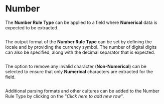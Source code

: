 # Number

The **Number Rule Type** can be applied to a field where **Numerical** data is expected to be extracted.

<figure><img src="../../.gitbook/assets/image (250).png" alt=""><figcaption></figcaption></figure>

The output format of the **Number Rule Type** can be set by defining the locale and by providing the currency symbol. The number of digital digits can also be specified, along with the decimal separator that is expected.

<figure><img src="../../.gitbook/assets/image (160).png" alt=""><figcaption></figcaption></figure>

The option to remove any invalid character (**Non-Numerical**) can be selected to ensure that only **Numerical** characters are extracted for the field.

<figure><img src="../../.gitbook/assets/image (130).png" alt=""><figcaption></figcaption></figure>

Additional parsing formats and other cultures can be added to the Number Rule Type by clicking on the "_Click here to add new row_".

<figure><img src="../../.gitbook/assets/image (24).png" alt=""><figcaption></figcaption></figure>
